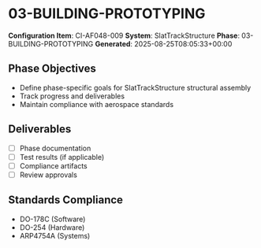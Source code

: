 # 03-BUILDING-PROTOTYPING

**Configuration Item**: CI-AF048-009
**System**: SlatTrackStructure
**Phase**: 03-BUILDING-PROTOTYPING
**Generated**: 2025-08-25T08:05:33+00:00

## Phase Objectives
- Define phase-specific goals for SlatTrackStructure structural assembly
- Track progress and deliverables
- Maintain compliance with aerospace standards

## Deliverables
- [ ] Phase documentation
- [ ] Test results (if applicable)
- [ ] Compliance artifacts
- [ ] Review approvals

## Standards Compliance
- DO-178C (Software)
- DO-254 (Hardware)
- ARP4754A (Systems)

